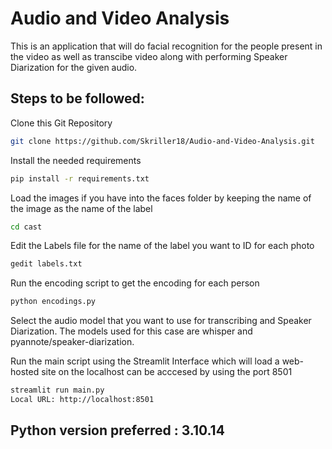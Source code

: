 # Audio and Video Analysis

This is an application that will do facial recognition for the people present in the video as well as transcibe video along with performing Speaker Diarization for the given audio.

## Steps to be followed:

Clone this Git Repository
```bash
git clone https://github.com/Skriller18/Audio-and-Video-Analysis.git
```

Install the needed requirements
```bash
pip install -r requirements.txt
```

Load the images if you have into the faces folder by keeping the name of the image as the name of the label
```bash
cd cast
```

Edit the Labels file for the name of the label you want to ID for each photo
```bash
gedit labels.txt
```

Run the encoding script to get the encoding for each person
```bash
python encodings.py
```

Select the audio model that you want to use for transcribing and Speaker Diarization. The models used for this case are whisper and pyannote/speaker-diarization.

Run the main script using the Streamlit Interface which will load a web-hosted site on the localhost can be acccesed by using the port 8501
```bash
streamlit run main.py
Local URL: http://localhost:8501
```

## Python version preferred : 3.10.14